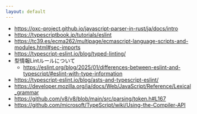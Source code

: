 ```yaml
---
layout: default
---
```


<section-title title="参考文献" />

<div class="_bullet">

- https://oxc-project.github.io/javascript-parser-in-rust/ja/docs/intro
- https://typescriptbook.jp/tutorials/eslint
- https://tc39.es/ecma262/multipage/ecmascript-language-scripts-and-modules.html#sec-imports
- https://typescript-eslint.io/blog/typed-linting/
- 型情報Lintルールについて
  - https://eslint.org/blog/2025/01/differences-between-eslint-and-typescript/#eslint-with-type-information
- https://typescript-eslint.io/blog/asts-and-typescript-eslint/
- https://developer.mozilla.org/ja/docs/Web/JavaScript/Reference/Lexical_grammar
- https://github.com/v8/v8/blob/main/src/parsing/token.h#L167
- https://github.com/microsoft/TypeScript/wiki/Using-the-Compiler-API

</div>
